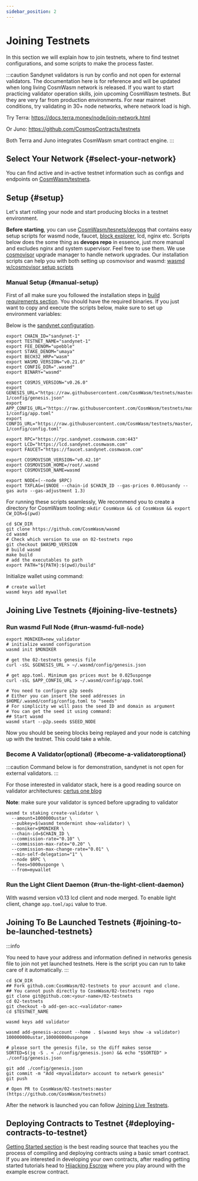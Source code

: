 ```yaml
---
sidebar_position: 2
---
```


# Joining Testnets

In this section we will explain how to join testnets, where to find testnet configurations, and some scripts to make the
process faster.

:::caution
Sandynet validators is run by confio and not open for external validators. The documentation here is for reference and
will be updated when long living CosmWasm network is released. If you want to start practicing validator operation skills, join upcoming CosmWasm testnets. But they are
very far from production environments. For near mainnet conditions, try validating in 30+ node networks, where network
load is high.

Try Terra: https://docs.terra.money/node/join-network.html

Or Juno: https://github.com/CosmosContracts/testnets

Both Terra and Juno integrates CosmWasm smart contract engine.
:::

## Select Your Network {#select-your-network}

You can find active and in-active testnet information such as configs and endpoints
on [CosmWasm/testnets](https://github.com/CosmWasm/testnets).

## Setup {#setup}

Let's start rolling your node and start producing blocks in a testnet environment.

**Before starting**, you can use [CosmWasm/tesnets/devops](https://github.com/CosmWasm/testnets/tree/master/devops) that
contains easy setup scripts for wasmd node, faucet, [block explorer](https://github.com/CosmWasm/big-dipper), lcd, nginx
etc. Scripts below does the some thing as **devops repo** in essence, just more manual and excludes nginx and system
supervisor. Feel free to use them. We use [cosmovisor](https://github.com/cosmos/cosmos-sdk/tree/master/cosmovisor)
upgrade manager to handle network upgrades. Our installation scripts can help you with both setting up cosmovisor and
wasmd: [wasmd w/cosmovisor setup scripts](https://github.com/CosmWasm/testnets/tree/master/devops/node/cosmovisor)

### Manual Setup {#manual-setup}

First of all make sure you followed the installation steps in [build requirements section](01-build-requirements.md). You
should have the required binaries. If you just want to copy and execute the scripts below, make sure to set up
environment variables:

Below is the [sandynet configuration](https://github.com/CosmWasm/testnets/blob/master/sandynet-1/defaults.env).

```shell
export CHAIN_ID="sandynet-1"
export TESTNET_NAME="sandynet-1"
export FEE_DENOM="upebble"
export STAKE_DENOM="umaya"
export BECH32_HRP="wasm"
export WASMD_VERSION="v0.21.0"
export CONFIG_DIR=".wasmd"
export BINARY="wasmd"

export COSMJS_VERSION="v0.26.0"
export GENESIS_URL="https://raw.githubusercontent.com/CosmWasm/testnets/master/sandynet-1/config/genesis.json"
export APP_CONFIG_URL="https://raw.githubusercontent.com/CosmWasm/testnets/master/sandynet-1/config/app.toml"
export CONFIG_URL="https://raw.githubusercontent.com/CosmWasm/testnets/master/sandynet-1/config/config.toml"

export RPC="https://rpc.sandynet.cosmwasm.com:443"
export LCD="https://lcd.sandynet.cosmwasm.com"
export FAUCET="https://faucet.sandynet.cosmwasm.com"

export COSMOVISOR_VERSION="v0.42.10"
export COSMOVISOR_HOME=/root/.wasmd
export COSMOVISOR_NAME=wasmd

export NODE=(--node $RPC)
export TXFLAG=($NODE --chain-id $CHAIN_ID --gas-prices 0.001usandy --gas auto --gas-adjustment 1.3)
```

For running these scripts seamlessly, We recommend you to create a directory for CosmWasm tooling:
`mkdir CosmWasm && cd CosmWasm && export CW_DIR=$(pwd)`

```shell
cd $CW_DIR
git clone https://github.com/CosmWasm/wasmd
cd wasmd
# Check which version to use on 02-testnets repo
git checkout $WASMD_VERSION
# build wasmd
make build
# add the executables to path
export PATH="${PATH}:$(pwd)/build"
```

Initialize wallet using command:

```shell
# create wallet
wasmd keys add mywallet
```

## Joining Live Testnets {#joining-live-testnets}

### Run wasmd Full Node {#run-wasmd-full-node}

```shell
export MONIKER=new_validator
# initialize wasmd configuration
wasmd init $MONIKER

# get the 02-testnets genesis file
curl -sSL $GENESIS_URL > ~/.wasmd/config/genesis.json

# get app.toml. Minimum gas prices must be 0.025usponge
curl -sSL $APP_CONFIG_URL > ~/.wasmd/config/app.toml

# You need to configure p2p seeds
# Either you can insert the seed addresses in $HOME/.wasmd/config/config.toml to "seeds"
# For simplicity we will pass the seed ID and domain as argument
# You can get the seed it using command:
## Start wasmd
wasmd start --p2p.seeds $SEED_NODE
```

Now you should be seeing blocks being replayed and your node is catching up with the testnet. This could take a while.

### Become A Validator(optional) {#become-a-validatoroptional}

:::caution
Command below is for demonstration, sandynet is not open for external validators.
:::

For those interested in validator stack, here is a good reading source on validator
architectures: [certus one blog](https://kb.certus.one/)

**Note**: make sure your validator is synced before upgrading to validator

```shell
wasmd tx staking create-validator \
  --amount=1000000ustar \
  --pubkey=$(wasmd tendermint show-validator) \
  --moniker=$MONIKER \
  --chain-id=$CHAIN_ID \
  --commission-rate="0.10" \
  --commission-max-rate="0.20" \
  --commission-max-change-rate="0.01" \
  --min-self-delegation="1" \
  --node $RPC \
  --fees=5000usponge \
  --from=mywallet
```

### Run the Light Client Daemon {#run-the-light-client-daemon}

With wasmd version v0.13 lcd client and node merged. To enable light client, change `app.toml/api` value to true.

## Joining To Be Launched Testnets {#joining-to-be-launched-testnets}

:::info

You need to have your address and information defined in networks genesis file to join not yet launched
testnets. Here is the script you can run to take care of it automatically.
:::

```shell
cd $CW_DIR
## Fork github.com:CosmWasm/02-testnets to your account and clone.
## You cannot push directly to CosmWasm/02-testnets repo
git clone git@github.com:<your-name>/02-testnets
cd 02-testnets
git checkout -b add-gen-acc-<validator-name>
cd $TESTNET_NAME

wasmd keys add validator

wasmd add-genesis-account --home . $(wasmd keys show -a validator) 100000000ustar,100000000usponge

# please sort the genesis file, so the diff makes sense
SORTED=$(jq -S . < ./config/genesis.json) && echo "$SORTED" > ./config/genesis.json

git add ./config/genesis.json
git commit -m "Add <myvalidator> account to network genesis"
git push

# Open PR to CosmWasm/02-testnets:master (https://github.com/CosmWasm/testnets)
```

After the network is launched you can follow [Joining Live Testnets](#joining-live-testnets).

## Deploying Contracts to Testnet {#deploying-contracts-to-testnet}

[Getting Started section](/docs/getting-started/intro) is the best reading source that teaches you the process of
compiling and deploying contracts using a basic smart contract. If you are interested in developing your own contracts,
after reading getting started tutorials head to [Hijacking Escrow](/tutorials/hijack-escrow/intro) where you play around
with the example escrow contract.
